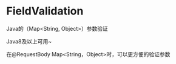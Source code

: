 # FieldValidation
Java的（Map&lt;String, Object>）参数验证

Java8及以上可用~

在@RequestBody Map<String，Object>时，可以更方便的验证参数
